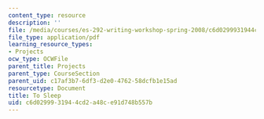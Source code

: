 ```yaml
---
content_type: resource
description: ''
file: /media/courses/es-292-writing-workshop-spring-2008/c6d0299931944cd2a48ce91d748b557b_MITES_292S08_to_sleep.pdf
file_type: application/pdf
learning_resource_types:
- Projects
ocw_type: OCWFile
parent_title: Projects
parent_type: CourseSection
parent_uid: c17af3b7-6df3-d2e0-4762-58dcfb1e15ad
resourcetype: Document
title: To Sleep
uid: c6d02999-3194-4cd2-a48c-e91d748b557b
---
```

